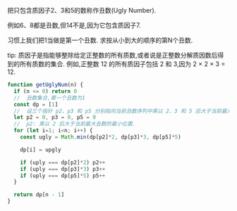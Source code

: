 把只包含质因子2、3和5的数称作丑数(Ugly Number). 

例如6、8都是丑数,但14不是,因为它包含质因子7. 

习惯上我们把1当做是第一个丑数. 求按从小到大的顺序的第N个丑数. 

tip: 质因子是指能够整除给定正整数的所有质数,或者说是正整数分解质因数后得到的所有质数的集合. 例如,正整数 12 的所有质因子包括 2 和 3,因为 2 × 2 × 3 = 12. 

```js
function getUglyNum(n) {
  if (n <= 0) return 0
  //  丑数集合,第一个丑数为1
  const dp = [1]
  //  设三个指针 p2、p3 和 p5 分别指向当前丑数序列中乘以 2、3 和 5 后大于当前最大丑数的位置
  let p2 = 0, p3 = 0, p5 = 0
  //  p2: 乘以 2 后大于当前最大丑数的最小位置. 
  for (let i=1; i<n; i++) {
    const ugly = Math.min(dp[p2]*2, dp[p3]*3, dp[p5]*5)

    dp[i] = upgly

    if (uply === dp[p2]*2) p2++
    if (uply === dp[p3]*3) p3++
    if (uply === dp[p5]*5) p5++
  }

  return dp[n - 1]
}
```
